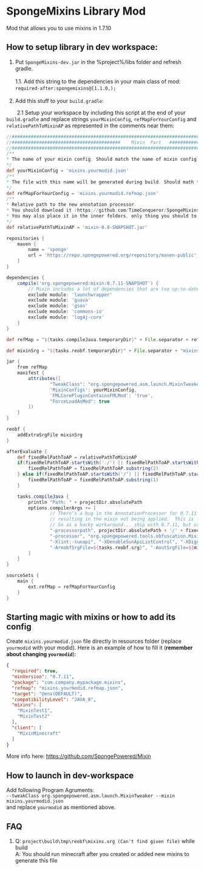 # SpongeMixins Library Mod
Mod that allows you to use mixins in 1.7.10

## How to setup library in dev workspace:
1. Put `SpongeMixins-dev.jar` in the %project%/libs folder and refresh gradle.<br><br>
1.1. Add this string to the dependencies in your main class of mod: `required-after:spongemixins@[1.1.0,);`<br><br>
2. Add this stuff to your `build.gradle`:<p>

&emsp;&emsp;2.1 Setup your workspace by including this script at the end of your `build.gradle` and replace strings `yourMixinConfig`, `refMapForYourConfig` and `relativePathToMixinAP` as represented in the comments near them:
```groovy
//##########################################################################################################
//########################################    Mixin  Part   ################################################
//##########################################################################################################
/**
* The name of your mixin config. Should match the name of mixin config file, which you placed in src/main/resources/
*/
def yourMixinConfig = 'mixins.yourmodid.json'
/**
* The file with this name will be generated during build. Should math the remap value inside your src/main/resources/*yourMixinConfig*
*/
def refMapForYourConfig = 'mixins.yourmodid.refmap.json'
/**
* Relative path to the new annotation processor. 
* You should download it (https://github.com/TimeConqueror/SpongeMixins/raw/master/mixin-0.8-SNAPSHOT.jar) and then place to the project folder. 
* You may also place it in the inner folders, only thing you should to do is to provide right RELATIVE path.
*/
def relativePathToMixinAP = 'mixin-0.8-SNAPSHOT.jar'

repositories {
    maven {
        name = 'sponge'
        url = 'https://repo.spongepowered.org/repository/maven-public'
    }
}

dependencies {
    compile('org.spongepowered:mixin:0.7.11-SNAPSHOT') {
        // Mixin includes a lot of dependencies that are too up-to-date
        exclude module: 'launchwrapper'
        exclude module: 'guava'
        exclude module: 'gson'
        exclude module: 'commons-io'
        exclude module: 'log4j-core'
    }
}

def refMap = "${tasks.compileJava.temporaryDir}" + File.separator + refMapForYourConfig

def mixinSrg = "${tasks.reobf.temporaryDir}" + File.separator + "mixins.srg"

jar {
    from refMap
    manifest {
        attributes([
                "TweakClass": "org.spongepowered.asm.launch.MixinTweaker",
                'MixinConfigs': yourMixinConfig,
                'FMLCorePluginContainsFMLMod': 'true',
                "ForceLoadAsMod": true
        ])
    }
}

reobf {
    addExtraSrgFile mixinSrg
}

afterEvaluate {
    def fixedRelPathToAP = relativePathToMixinAP
    if(fixedRelPathToAP.startsWith('./') || fixedRelPathToAP.startsWith('.\\')){
        fixedRelPathToAP = fixedRelPathToAP.substring(2)
    } else if(fixedRelPathToAP.startsWith('/') || fixedRelPathToAP.startsWith('\\')){
        fixedRelPathToAP = fixedRelPathToAP.substring(1)
    }

    tasks.compileJava {
        println "Path: " + projectDir.absolutePath
        options.compilerArgs += [
                // There's a bug in the AnnotationProcessor for 0.7.11 that will generate the annotations pointing to the parent class instead of subclass
                // resulting in the mixin not being applied.  This is fixed in 0.8, however 0.8 needs guava > 21.0, and minecraft ships with 17.0.
                // So as a hacky workaround... ship with 0.7.11, but use the AP from 0.8 for compiling
                "-processorpath", projectDir.absolutePath + '/' + fixedRelPathToAP,
                "-processor", "org.spongepowered.tools.obfuscation.MixinObfuscationProcessorInjection,org.spongepowered.tools.obfuscation.MixinObfuscationProcessorTargets",
                "-Xlint:-sunapi", "-XDenableSunApiLintControl", "-XDignore.symbol.file",
                "-AreobfSrgFile=${tasks.reobf.srg}", "-AoutSrgFile=${mixinSrg}", "-AoutRefMapFile=${refMap}"
        ]
    }
}

sourceSets {
    main {
        ext.refMap = refMapForYourConfig
    }
}
```

## Starting magic with mixins or how to add its config
Create `mixins.yourmodid.json` file directly in resources folder (replace `yourmodid` with your modid). 
Here is an example of how to fill it (**remember about changing `yourmodid`**): 
```json
{
  "required": true,
  "minVersion": "0.7.11",
  "package": "com.company.mypackage.mixins",
  "refmap": "mixins.yourmodid.refmap.json",
  "target": "@env(DEFAULT)",
  "compatibilityLevel": "JAVA_8",
  "mixins": [
    "MixinTest1",
    "MixinTest2"
  ],
  "client": [
    "MixinMinecraft"
  ]
}
```
More info here: https://github.com/SpongePowered/Mixin

## How to launch in dev-workspace

Add following Program Agruments:<br> `--tweakClass org.spongepowered.asm.launch.MixinTweaker --mixin mixins.yourmodid.json`<br> and replace `yourmodid` as mentioned above.

## FAQ
1. Q: `project\build\tmp\reobf\mixins.srg (Can't find given file)` while build<br>
A: You should run minecraft after you created or added new mixins to generate this file

